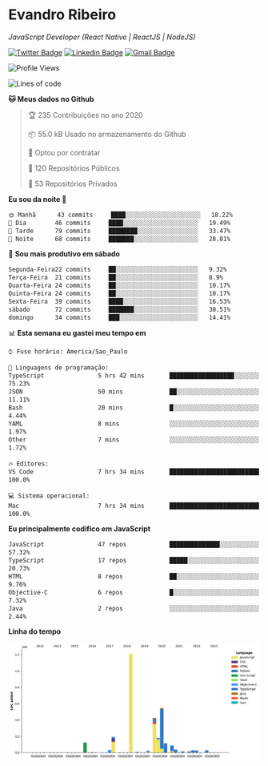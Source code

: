 # Evandro **Ribeiro**

*JavaScript Developer (React Native | ReactJS | NodeJS)*

[![Twitter Badge](https://img.shields.io/badge/-@ribeiroevandro-201B2D?style=flat-square&labelColor=201B2D&logo=twitter&logoColor=white&link=https://twitter.com/ribeiroevandro)](https://twitter.com/ribeiroevandro) 
[![Linkedin Badge](https://img.shields.io/badge/-Evandro%20Ribeiro-201B2D?style=flat-square&logo=Linkedin&logoColor=white&link=https://www.linkedin.com/in/ribeiroevandro)](https://www.linkedin.com/in/ribeiroevandro) 
[![Gmail Badge](https://img.shields.io/badge/-oi@ribeiroevandro.com.br-201B2D?style=flat-square&logo=Gmail&logoColor=white&link=mailto:oi@ribeiroevandro.com.br)](mailto:oi@ribeiroevandro.com.br)


<!--START_SECTION:waka-->
![Profile Views](http://img.shields.io/badge/Visualizac%C3%B5es%20do%20perfil-68-blue)

![Lines of code](https://img.shields.io/badge/Do%20Hello%20World%20o%20que%20escrevi-8.9%20million%20linhas%20de%20c%C3%B3digo-blue)

**🐱 Meus dados no Github** 

> 🏆 235 Contribuições no ano 2020
 > 
> 📦 55.0 kB Usado no armazenamento do Github 
 > 
> 💼 Optou por contratar
 > 
> 📜 120 Repositórios Públicos
 > 
> 🔑 53 Repositórios Privados 

**Eu sou da noite 🦉** 

```text
🌞 Manhã      43 commits     ████░░░░░░░░░░░░░░░░░░░░░   18.22% 
🌆 Dia        46 commits     ████░░░░░░░░░░░░░░░░░░░░░   19.49% 
🌃 Tarde      79 commits     ████████░░░░░░░░░░░░░░░░░   33.47% 
🌙 Noite      68 commits     ███████░░░░░░░░░░░░░░░░░░   28.81%

```
📅 **Sou mais produtivo em sábado** 

```text
Segunda-Feira22 commits     ██░░░░░░░░░░░░░░░░░░░░░░░   9.32% 
Terça-Feira  21 commits     ██░░░░░░░░░░░░░░░░░░░░░░░   8.9% 
Quarta-Feira 24 commits     ██░░░░░░░░░░░░░░░░░░░░░░░   10.17% 
Quinta-Feira 24 commits     ██░░░░░░░░░░░░░░░░░░░░░░░   10.17% 
Sexta-Feira  39 commits     ████░░░░░░░░░░░░░░░░░░░░░   16.53% 
sábado       72 commits     ███████░░░░░░░░░░░░░░░░░░   30.51% 
domingo      34 commits     ███░░░░░░░░░░░░░░░░░░░░░░   14.41%

```


📊 **Esta semana eu gastei meu tempo em** 

```text
⌚︎ Fuso horário: America/Sao_Paulo

💬 Linguagens de programação: 
TypeScript               5 hrs 42 mins       ██████████████████░░░░░░░   75.23% 
JSON                     50 mins             ██░░░░░░░░░░░░░░░░░░░░░░░   11.11% 
Bash                     20 mins             █░░░░░░░░░░░░░░░░░░░░░░░░   4.44% 
YAML                     8 mins              ░░░░░░░░░░░░░░░░░░░░░░░░░   1.97% 
Other                    7 mins              ░░░░░░░░░░░░░░░░░░░░░░░░░   1.72%

🔥 Editores: 
VS Code                  7 hrs 34 mins       █████████████████████████   100.0%

💻 Sistema operacional: 
Mac                      7 hrs 34 mins       █████████████████████████   100.0%

```

**Eu principalmente codifico em JavaScript** 

```text
JavaScript               47 repos            ██████████████░░░░░░░░░░░   57.32% 
TypeScript               17 repos            █████░░░░░░░░░░░░░░░░░░░░   20.73% 
HTML                     8 repos             ██░░░░░░░░░░░░░░░░░░░░░░░   9.76% 
Objective-C              6 repos             █░░░░░░░░░░░░░░░░░░░░░░░░   7.32% 
Java                     2 repos             ░░░░░░░░░░░░░░░░░░░░░░░░░   2.44%

```


**Linha do tempo**

![Chart not found](https://github.com/ribeiroevandro/ribeiroevandro/blob/master/charts/bar_graph.png) 


<!--END_SECTION:waka-->
